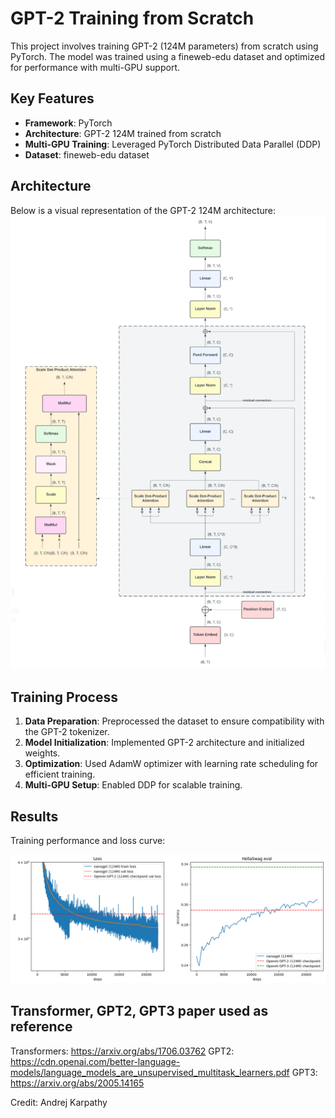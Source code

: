 # GPT-2 Training from Scratch

This project involves training GPT-2 (124M parameters) from scratch using PyTorch. The model was trained using a fineweb-edu dataset and optimized for performance with multi-GPU support.

## Key Features
- **Framework**: PyTorch
- **Architecture**: GPT-2 124M trained from scratch
- **Multi-GPU Training**: Leveraged PyTorch Distributed Data Parallel (DDP)
- **Dataset**: fineweb-edu dataset

## Architecture
Below is a visual representation of the GPT-2 124M architecture:
![GPT2 architecture](gpt2.png)


## Training Process
1. **Data Preparation**: Preprocessed the dataset to ensure compatibility with the GPT-2 tokenizer.
2. **Model Initialization**: Implemented GPT-2 architecture and initialized weights.
3. **Optimization**: Used AdamW optimizer with learning rate scheduling for efficient training.
4. **Multi-GPU Setup**: Enabled DDP for scalable training.

## Results
Training performance and loss curve:

![Training Plot](loss_accuracy_plot.png)


## Transformer, GPT2, GPT3 paper used as reference
Transformers: https://arxiv.org/abs/1706.03762
GPT2: https://cdn.openai.com/better-language-models/language_models_are_unsupervised_multitask_learners.pdf
GPT3: https://arxiv.org/abs/2005.14165

Credit: Andrej Karpathy